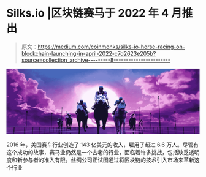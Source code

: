 # Silks.io |区块链赛马于 2022 年 4 月推出

> 原文：<https://medium.com/coinmonks/silks-io-horse-racing-on-blockchain-launching-in-april-2022-c7d2623e205b?source=collection_archive---------8----------------------->

![](img/c5d171e287d679635ac271c7d1e2e66d.png)

2016 年，美国赛车行业创造了 143 亿美元的收入，雇用了超过 6.6 万人。尽管有这个成功的故事，赛马业仍然是一个古老的行业，面临着许多挑战，包括缺乏透明度和新参与者的准入有限。丝绸公司正试图通过将区块链的技术引入市场来革新这个行业
